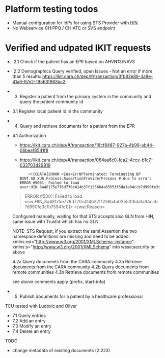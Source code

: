 Platform testing todos
============

- Manual configuration for IdPs for using STS Provider with [HIN](https://ikit.cara.ch/dep/#/transaction/18cf8487-927a-4b99-ab44-06beaf8541f8)
- No Webservice CH:PPQ / CH:ATC or SVS  endpoint  

Verified and udpated IKIT requests
==================================

-  2.1 Check if the patient has an EPR based on AHVN13/NAVS
-  2.2 Demographics Query verified, open Issues
       - Not an error if more than 5 results: https://ikit.cara.ch/dep/#/transaction/3fb82e89-4a8e-41a6-97e2-19563f963bc2
- 3. Register a patient from the primary system in the community and query the patient community id
- 3.1 Register local patient Id in the community
- 4. Query and retrieve documents for a patient from the EPR
- 4.1 Authorization
  - https://ikit.cara.ch/dep/#/transaction/18cf8487-927a-4b99-ab44-06beaf8541f8
  - https://ikit.cara.ch/dep/#/transaction/084aa6c0-fca2-4cce-b1c7-033703d29819

            <![CDATA[ERROR <Ens>ErrBPTerminated: Terminating BP BINT.AD.XUA.Process.AssertionProviderProcess # due to error: ERROR #5001: Failed to load user:HIN_8a48175e776d770c414b37f1236b4a03553f6da1a94ccb7d990fe3c1b75941c1
  > ERROR #5001: Failed to load user:HIN_8a48175e776d770c414b37f1236b4a03553f6da1a94ccb7d990fe3c1b75941c1]]>
          </wst:Reason>

  Configured manually, waiting for that STS accepts also GLN from HIN, same issue with TrustId which has no GLN.

  NOTE: STS Request, if you extract the saml:Assertion the two namespace definitions are missing and need to be added:  xmlns:xsi="http://www.w3.org/2001/XMLSchema-instance" xmlns:s="http://www.w3.org/2001/XMLSchema" into wsse:security or above

  4.2a Query documents from the CARA community
  4.3a Retrieve documents from the CARA community
  4.2b Query documents from remote communities
  4.3b Retrieve documents from remote communities
  
  see above comments apply (prefix, start-info)

- 5. Publish documents for a patient by a healthcare professional

TCU tested with Ludovic and Oliver

- 7.1 Query entries
- 7.2 Add an entry
- 7.3 Modify an entry
- 7.4 Delete an entry


TODO
 - change metadata of existing documents (2.223)

